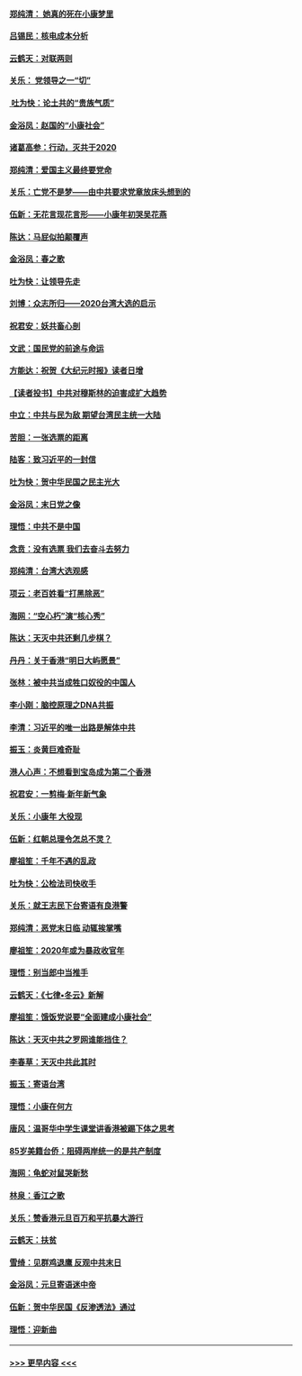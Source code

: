 #### [郑纯清： 她真的死在小康梦里](../pages/nsc993/n11806623.md?t=01201501) 
#### [吕锡民：核电成本分析](../pages/nsc993/n11806284.md?t=01201501) 
#### [云鹤天：对联两则](../pages/nsc993/n11805957.md?t=01201501) 
#### [关乐： 党领导之一“切”](../pages/nsc993/n11804505.md?t=01201501) 
#### [ 吐为快：论土共的“贵族气质”](../pages/nsc993/n11804490.md?t=01201501) 
#### [金浴凤：赵国的“小康社会”](../pages/nsc993/n11804452.md?t=01201501) 
#### [诸葛高参：行动，灭共于2020](../pages/nsc993/n11804120.md?t=01201501) 
#### [郑纯清：爱国主义最终要党命](../pages/nsc993/n11802197.md?t=01201501) 
#### [关乐：亡党不是梦——由中共要求党章放床头想到的](../pages/nsc993/n11802156.md?t=01201501) 
#### [伍新：无花言现花言形——小康年初哭吴花燕](../pages/nsc993/n11800044.md?t=01201501) 
#### [陈达：马屁似拍颠覆声](../pages/nsc993/n11800010.md?t=01201501) 
#### [金浴凤：春之歌](../pages/nsc993/n11797687.md?t=01201501) 
#### [吐为快：让领导先走](../pages/nsc993/n11797512.md?t=01201501) 
#### [刘博：众志所归——2020台湾大选的启示](../pages/nsc993/n11796878.md?t=01201501) 
#### [祝君安：妖共畜心剖](../pages/nsc993/n11794273.md?t=01201501) 
#### [文武：国民党的前途与命运](../pages/nsc993/n11794198.md?t=01201501) 
#### [方能达：祝贺《大纪元时报》读者日增](../pages/nsc993/n11793807.md?t=01201501) 
#### [【读者投书】中共对穆斯林的迫害成扩大趋势](../pages/nsc993/n11791371.md?t=01201501) 
#### [中立：中共与民为敌 期望台湾民主统一大陆](../pages/nsc993/n11790392.md?t=01201501) 
#### [苦胆：一张选票的距离](../pages/nsc993/n11788914.md?t=01201501) 
#### [陆客：致习近平的一封信](../pages/nsc993/n11788867.md?t=01201501) 
#### [吐为快：贺中华民国之民主光大](../pages/nsc993/n11788618.md?t=01201501) 
#### [金浴凤：末日党之像](../pages/nsc993/n11787475.md?t=01201501) 
#### [理悟：中共不是中国](../pages/nsc993/n11787463.md?t=01201501) 
#### [念贲：没有选票  我们去奋斗去努力](../pages/nsc993/n11787398.md?t=01201501) 
#### [郑纯清：台湾大选观感](../pages/nsc993/n11786210.md?t=01201501) 
#### [项云：老百姓看“打黑除恶”](../pages/nsc993/n11785398.md?t=01201501) 
#### [海网：“空心朽”演“核心秀”](../pages/nsc993/n11783874.md?t=01201501) 
#### [陈达：天灭中共还剩几步棋？](../pages/nsc993/n11783719.md?t=01201501) 
#### [丹丹：关于香港“明日大屿愿景”](../pages/nsc993/n11783273.md?t=01201501) 
#### [张林：被中共当成牲口奴役的中国人](../pages/nsc993/n11782397.md?t=01201501) 
#### [李小刚：脑控原理之DNA共振](../pages/nsc993/n11780962.md?t=01201501) 
#### [李清：习近平的唯一出路是解体中共](../pages/nsc993/n11780866.md?t=01201501) 
#### [振玉：炎黄巨难奇耻](../pages/nsc993/n11779632.md?t=01201501) 
#### [港人心声：不想看到宝岛成为第二个香港](../pages/nsc993/n11778817.md?t=01201501) 
#### [祝君安：一剪梅‧新年新气象](../pages/nsc993/n11776340.md?t=01201501) 
#### [关乐：小康年 大役现](../pages/nsc993/n11774213.md?t=01201501) 
#### [伍新：红朝总理令怎总不灵？](../pages/nsc993/n11770813.md?t=01201501) 
#### [廖祖笙：千年不遇的乱政](../pages/nsc993/n11770373.md?t=01201501) 
#### [吐为快：公检法司快收手](../pages/nsc993/n11770359.md?t=01201501) 
#### [关乐：就王志民下台寄语有良港警](../pages/nsc993/n11769903.md?t=01201501) 
#### [郑纯清：恶党末日临 动辄挨掌嘴](../pages/nsc993/n11769356.md?t=01201501) 
#### [廖祖笙：2020年或为暴政收官年](../pages/nsc993/n11768216.md?t=01201501) 
#### [理悟：别当郎中当推手](../pages/nsc993/n11768243.md?t=01201501) 
#### [云鹤天：《七律▪冬云》新解](../pages/nsc993/n11768204.md?t=01201501) 
#### [廖祖笙：饿饭党说要“全面建成小康社会”](../pages/nsc993/n11767482.md?t=01201501) 
#### [陈达：天灭中共之罗网谁能挡住？](../pages/nsc993/n11767465.md?t=01201501) 
#### [李春草：天灭中共此其时](../pages/nsc993/n11767452.md?t=01201501) 
#### [振玉：寄语台湾](../pages/nsc993/n11767432.md?t=01201501) 
#### [理悟：小康在何方](../pages/nsc993/n11767394.md?t=01201501) 
#### [唐风：温哥华中学生课堂讲香港被踢下体之思考](../pages/nsc993/n11766848.md?t=01201501) 
#### [85岁美籍台侨：阻碍两岸统一的是共产制度](../pages/nsc993/n11765043.md?t=01201501) 
#### [海网：龟蛇对鼠哭新愁](../pages/nsc993/n11764895.md?t=01201501) 
#### [林泉：香江之歌](../pages/nsc993/n11764415.md?t=01201501) 
#### [关乐：赞香港元旦百万和平抗暴大游行](../pages/nsc993/n11764382.md?t=01201501) 
#### [云鹤天：扶贫](../pages/nsc993/n11764245.md?t=01201501) 
#### [雪绮：见群鸡退鹰  反观中共末日](../pages/nsc993/n11762112.md?t=01201501) 
#### [金浴凤：元旦寄语迷中帝](../pages/nsc993/n11761788.md?t=01201501) 
#### [伍新：贺中华民国《反渗透法》通过](../pages/nsc993/n11761994.md?t=01201501) 
#### [理悟：迎新曲](../pages/nsc993/n11761152.md?t=01201501) 

----
#### [ >>> 更早内容 <<< ](../indexes/nsc993-earlier.md)

